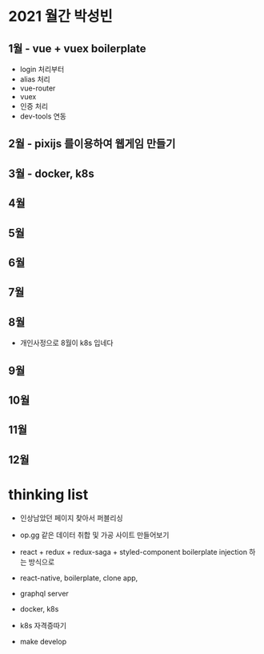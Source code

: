 # 2021 월간 박성빈

## 1월 - vue + vuex boilerplate
- login 처리부터
- alias 처리
- vue-router
- vuex
- 인증 처리
- dev-tools 연동

## 2월 - pixijs 를이용하여 웹게임 만들기


## 3월 - docker, k8s

## 4월

## 5월  

## 6월

## 7월

## 8월
- 개인사정으로 8월이 k8s 입네다

## 9월

## 10월

## 11월

## 12월

# thinking list
- 인상남았던 페이지 찾아서 퍼블리싱
- op.gg 같은 데이터 취합 및 가공 사이트 만들어보기
- react + redux + redux-saga + styled-component boilerplate injection 하는 방식으로
- react-native, boilerplate, clone app, 
- graphql server
- docker, k8s
- k8s 자격증따기

- make develop